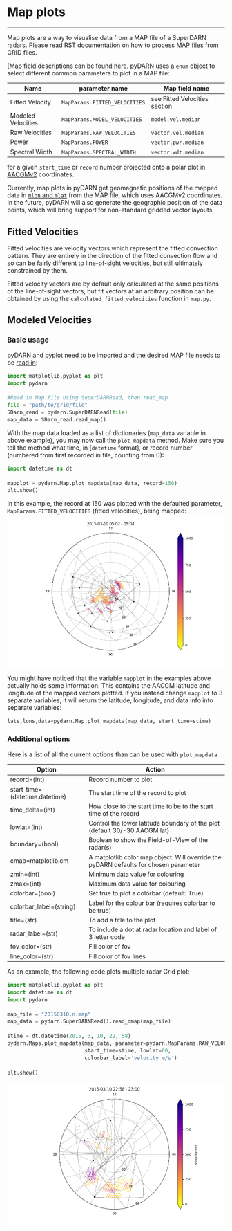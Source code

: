 <!--Copyright (C) 2021 SuperDARN Canada, University of Saskatchewan 
Author(s): Marina Schmidt 
Modifications:

Disclaimer:
pyDARN is under the LGPL v3 license found in the root directory LICENSE.md 
Everyone is permitted to copy and distribute verbatim copies of this license 
document, but changing it is not allowed.

This version of the GNU Lesser General Public License incorporates the terms
and conditions of version 3 of the GNU General Public License, supplemented by
the additional permissions listed below.
-->

# Map plots
---

Map plots are a way to visualise data from a MAP file of a SuperDARN radars. Please read RST documentation on how to process [MAP files](https://radar-software-toolkit-rst.readthedocs.io/en/latest/user_guide/map_grid/) from GRID files.    

[Map field descriptions can be found [here](https://radar-software-toolkit-rst.readthedocs.io/en/latest/references/general/map/). pyDARN uses a `enum` object to select different common parameters to plot in a MAP file:

| Name               | parameter name                | Map field name                |
| ------------------ | ----------------------------- | ----------------------------- |
| Fitted Velocity    | `MapParams.FITTED_VELOCITIES` | see Fitted Velocities section |
| Modeled Velocities | `MapParams.MODEL_VELOCITIES`  | `model.vel.median`            |
| Raw Velocities     | `MapParams.RAW_VELOCITIES`    | `vector.vel.median`           |
| Power              | `MapParams.POWER`             | `vector.pwr.median`           |
| Spectral Width     | `MapParams.SPECTRAL_WIDTH`    | `vector.wdt.median`           |

for a given `start_time` or `record` number projected onto a polar plot in [AACGMv2](http://superdarn.thayer.dartmouth.edu/aacgm.html) coordinates. 

Currently, map plots in pyDARN get geomagnetic positions of the mapped data in [`mlon` and `mlat`](https://pypi.org/project/aacgmv2/) from the MAP file, which uses AACGMv2 coordinates. In the future, pyDARN will also generate the geographic position of the data points, which will bring support for non-standard gridded vector layouts.

## Fitted Velocities

Fitted velocities are velocity vectors which represent the fitted convection pattern. They are entirely in the direction of the fitted convection flow and so can be fairly different to line-of-sight velocities, but still ultimately constrained by them. 

Fitted velocity vectors are by default only calculated at the same positions of the line-of-sight vectors, but fit vectors at an arbitrary position can be obtained by using the `calculated_fitted_velocities` function in `map.py`.

## Modeled Velocities 



### Basic usage

pyDARN and pyplot need to be imported and the desired MAP file needs to be [read in](https://pydarn.readthedocs.io/en/master/user/SDarnRead/):

```python
import matplotlib.pyplot as plt
import pydarn

#Read in Map file using SuperDARNRead, then read_map
file = "path/to/grid/file"
SDarn_read = pydarn.SuperDARNRead(file)
map_data = SDarn_read.read_map()

```
With the map data loaded as a list of dictionaries (`map_data` variable in above example), you may now call the `plot_mapdata` method. Make sure you tell the method what time, in [`datetime` format], or record number (numbered from first recorded in file, counting from 0):
```python
import datetime as dt

mapplot = pydarn.Map.plot_mapdata(map_data, record=150)
plt.show()

```
In this example, the record at 150 was plotted with the defaulted parameter, `MapParams.FITTED_VELOCITIES` (fitted velocities), being mapped:
![](../imgs/map_1.png)

You might have noticed that the variable `mapplot` in the examples above actually holds some information. This contains the AACGM latitude and longitude of the mapped vectors plotted. If you instead change `mapplot` to 3 separate variables, it will return the latitude, longitude, and data info into separate variables:
```python
lats,lons,data=pydarn.Map.plot_mapdata(map_data, start_time=stime)
```

### Additional options

Here is a list of all the current options than can be used with `plot_mapdata`

| Option                         | Action                                                                                |
| ------------------------------ | ------------------------------------------------------------------------------------- |
| record=(int)                   | Record number to plot                                                                 |
| start_time=(datetime.datetime) | The start time of the record to plot                                                  |
| time_delta=(int)               | How close to the start time to be to the start time of the record                     |
| lowlat=(int)                   | Control the lower latitude boundary of the plot (default 30/-30 AACGM lat)            |
| boundary=(bool)                     | Boolean to show the Field-of-View of the radar(s)                                |
| cmap=matplotlib.cm             | A matplotlib color map object. Will override the pyDARN defaults for chosen parameter |
| zmin=(int)                     | Minimum data value for colouring                                                      |
| zmax=(int)                     | Maximum data value for colouring                                                      |
| colorbar=(bool)                | Set true to plot a colorbar (default: True)                                           |
| colorbar_label=(string)        | Label for the colour bar (requires colorbar to be true)                               |
| title=(str)                    | To add a title to the plot                                                            |
| radar_label=(str)        | To include a dot at radar location and label of 3 letter code |
| fov_color=(str)           | Fill color of fov                                                         |
| line_color=(str)      | Fill color of fov lines                                                                          |


As an example, the following code plots multiple radar Grid plot:
```python
import matplotlib.pyplot as plt 
import datetime as dt
import pydarn

map_file = "20150310.n.map"
map_data = pydarn.SuperDARNRead().read_dmap(map_file)

stime = dt.datetime(2015, 3, 10, 22, 58) 
pydarn.Maps.plot_mapdata(map_data, parameter=pydarn.MapParams.RAW_VELOCITY,
                         start_time=stime, lowlat=60,
                         colorbar_label='velocity m/s')

plt.show()
```
![](../imgs/map_2.png)
